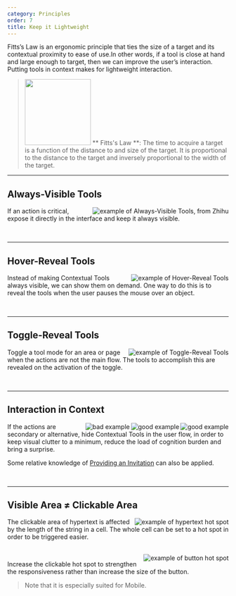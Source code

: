 ```yaml
---
category: Principles
order: 7
title: Keep it Lightweight
---
```


Fitts’s Law is an ergonomic principle that ties the size of a target and its contextual proximity to ease of use.In other words, if a tool is close at hand and large enough to target, then we can improve the user’s interaction. Putting tools in context makes for lightweight interaction.


> <img src="https://os.alipayobjects.com/rmsportal/wAcbQmeqTWDqsnu.png" width="150" />
>** Fitts's Law **: The time to acquire a target is a function of the distance to and size of the target. It is proportional to the distance to the target and inversely proportional to the width of the target.

---

## Always-Visible Tools

<img class="preview-img" align="right" alt="example of Always-Visible Tools, from Zhihu" description="Status No.1: A clear clickable area makes it easier to highlight the button on the page.<br>Status No.2: As hovering over the button, the mouse pointer turns into a hand symbol, and the fill colour of the button changes to a dark colour, which provides a clear call to action.<br>Status No.3: The style of the button obviously changes once clicked." src="https://gw.alipayobjects.com/zos/rmsportal/ofpeZpgdrqXcRpTlVXTp.png">

If an action is critical, expose it directly in the interface and keep it always visible.

<br>

---

## Hover-Reveal Tools


<img class="preview-img" align="right" alt="example of Hover-Reveal Tools" description="On mouse hover, the tools are revealed." src="https://gw.alipayobjects.com/zos/rmsportal/XzKWrNfqIMNnIrwWNJYg.png">

Instead of making Contextual Tools always visible, we can show them on demand. One way to do this is to reveal the tools when the user pauses the mouse over an object.

<br>

---

## Toggle-Reveal Tools

<img class="preview-img" align="right" alt="example of Toggle-Reveal Tools" description="The table reveals an input box from the text only when the edit mode is turned on for the area." src="https://gw.alipayobjects.com/zos/rmsportal/iLilpTYKqogBNlwpmVGw.png">

Toggle a tool mode for an area or page when the actions are not the main flow. The tools to accomplish this are revealed on the activation of the toggle.

<br>

---

## Interaction in Context

<img class="preview-img" align="right" alt="good example" description="On mouse hover, the Tooltips are revealed to prompt the user to copy the text." src="https://gw.alipayobjects.com/zos/rmsportal/qdBJSanANPKpqeMyRUPX.png" good>

<img class="preview-img" align="right" alt="good example" description="When highlighted or double-clicked, the text is automatically copied to the clipboard. The system helps automate the user flow and brings a surprise." src="https://gw.alipayobjects.com/zos/rmsportal/FDuQKkLcQdzdTUTgAeQM.png" good>

<img class="preview-img" align="right" alt="bad example" description="The copy icon appears near the copyable text." src="https://gw.alipayobjects.com/zos/rmsportal/XHWinYiDxwwgwYnOxRkS.png" bad>

If the actions are secondary or alternative, hide Contextual Tools in the user flow, in order to keep visual clutter to a minimum, reduce the load of cognition burden and bring a surprise.

Some relative knowledge of [Providing an Invitation](/docs/spec/invitation) can also be applied.

<br>

---

## Visible Area ≠ Clickable Area

<img class="preview-img" align="right" alt="example of hypertext hot spot" description="When hovering on the cell in which the hypertext is positioned, the mouse turns from a cursor to a hand symbol. Click it and jump to another page." src="https://gw.alipayobjects.com/zos/rmsportal/lhOpWlaOzwsuHGxqHgPg.png">

The clickable area of hypertext is affected by the length of the string in a cell. The whole cell can be set to a hot spot in order to be triggered easier.

<br>

<img class="preview-img" align="right" alt="example of button hot spot" description="Move the mouse near the button and activate the hover state." src="https://gw.alipayobjects.com/zos/rmsportal/BlUnqNCHsgUnhnRjMTnX.png">

Increase the clickable hot spot to strengthen the responsiveness rather than increase the size of the button.

> Note that it is especially suited for Mobile.
